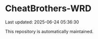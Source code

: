 # CheatBrothers-WRD

Last updated: 2025-06-24 05:36:30

This repository is automatically maintained.
